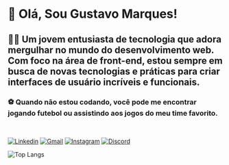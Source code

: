 # 👋 Olá, Sou Gustavo Marques!

 ## 👨‍💻 Um jovem entusiasta de tecnologia que adora mergulhar no mundo do desenvolvimento web. Com foco na área de front-end, estou sempre em busca de novas tecnologias e práticas para criar interfaces de usuário incríveis e funcionais.

### ⚽ Quando não estou codando, você pode me encontrar jogando futebol ou assistindo aos jogos do meu time favorito.

<br>

[![Linkedin](    https://img.shields.io/badge/LinkedIn-0077B5?style=for-the-badge&logo=linkedin&logoColor=white)](https://www.linkedin.com/in/gu-marques/)
[![Gmail](https://img.shields.io/badge/Gmail-D14836?style=for-the-badge&logo=gmail&logoColor=white)]()
[![Instagram](https://img.shields.io/badge/Instagram-%23E4405F.svg?style=for-the-badge&logo=Instagram&logoColor=white)](https://www.instagram.com/marquesgk_/)
[![Discord](https://img.shields.io/badge/Discord-7289DA?style=for-the-badge&logo=discord&logoColor=white)]()

![Top Langs](https://github-readme-stats.vercel.app/api/top-langs/?username=marquesTI&layout=compact&&bg_color=109.6,0d1117,020004&text_color=fffefe&border_color=2e343b)
